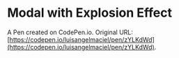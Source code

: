 # Modal with Explosion Effect

A Pen created on CodePen.io. Original URL: [https://codepen.io/luisangelmaciel/pen/zYLKdWd](https://codepen.io/luisangelmaciel/pen/zYLKdWd).

